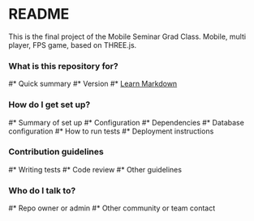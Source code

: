 # README #

This is the final project of  the Mobile Seminar Grad Class. Mobile, multi player, FPS game, based on THREE.js.  

### What is this repository for? ###

#* Quick summary
#* Version
#* [Learn Markdown](https://bitbucket.org/tutorials/markdowndemo)

### How do I get set up? ###

#* Summary of set up
#* Configuration
#* Dependencies
#* Database configuration
#* How to run tests
#* Deployment instructions

### Contribution guidelines ###

#* Writing tests
#* Code review
#* Other guidelines

### Who do I talk to? ###

#* Repo owner or admin
#* Other community or team contact